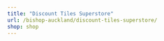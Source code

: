 ```yaml
---
title: "Discount Tiles Superstore"
url: /bishop-auckland/discount-tiles-superstore/
shop: shop
---
```

